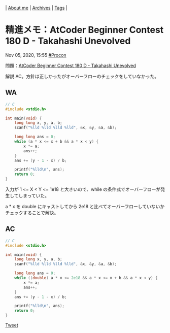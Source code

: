 | [About me](https://franknyro.github.io/blog/) | [Archives](https://franknyro.github.io/blog/archives) | [Tags](https://franknyro.github.io/blog/tags) |

# 精進メモ：AtCoder Beginner Contest 180 D - Takahashi Unevolved
Nov 05, 2020, 15:55 [#Procon](https://franknyro.github.io/blog/tags/procon)

問題：[AtCoder Beginner Contest 180 D - Takahashi Unevolved](https://atcoder.jp/contests/abc180/tasks/abc180_d)

解説 AC。方針は正しかったがオーバーフローのチェックをしていなかった。

## WA
```c
// C
#include <stdio.h>

int main(void) {
    long long x, y, a, b;
    scanf("%lld %lld %lld %lld", &x, &y, &a, &b);

    long long ans = 0;
    while (a * x <= x + b && a * x < y) {
        x *= a;
        ans++;
    }
    ans += (y - 1 - x) / b;

    printf("%lld\n", ans);
    return 0;
}
```

入力が 1 <= X < Y <= 1e18 と大きいので、while の条件式でオーバーフローが発生してしまっていた。

a * x を double にキャストしてから 2e18 と比べてオーバーフローしていないかチェックすることで解決。

## AC
```c
// C
#include <stdio.h>

int main(void) {
    long long x, y, a, b;
    scanf("%lld %lld %lld %lld", &x, &y, &a, &b);

    long long ans = 0;
    while ((double) a * x <= 2e18 && a * x <= x + b && a * x < y) {
        x *= a;
        ans++;
    }
    ans += (y - 1 - x) / b;

    printf("%lld\n", ans);
    return 0;
}
```

<a href="https://twitter.com/share?ref_src=twsrc%5Etfw" class="twitter-share-button" data-text="精進メモ：AtCoder Beginner Contest 180 D - Takahashi Unevolved |" data-url="https://franknyro.github.io/blog/archives/202011051555/">Tweet</a><script async src="https://platform.twitter.com/widgets.js" charset="utf-8"></script>

